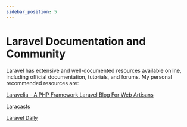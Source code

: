 ```yaml
---
sidebar_position: 5
---
```


# Laravel Documentation and Community

Laravel has extensive and well-documented resources available online, including official documentation, tutorials, and forums. My personal recommended resources are:

[Laravelia - A PHP Framework Laravel Blog For Web Artisans](https://www.laravelia.com/)

[Laracasts](https://laracasts.com/)

[Laravel Daily](https://laraveldaily.com/)
